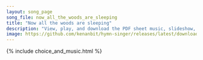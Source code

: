 ```yaml
---
layout: song_page
song_file: now_all_the_woods_are_sleeping
title: "Now all the woods are sleeping"
description: "View, play, and download the PDF sheet music, slideshow, and audio. Lyrics: Now all the woods are sleeping, the night and stillness creeping o'er city, field, and beast; but thou, my heart, awake be, with pray'rful thanks, att... english secular 4part evening"
image: https://github.com/kenanbit/hymn-singer/releases/latest/download/now_all_the_woods_are_sleeping-trad.png
---
```


{% include choice_and_music.html %}